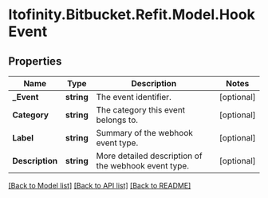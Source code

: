 # Itofinity.Bitbucket.Refit.Model.HookEvent
## Properties

Name | Type | Description | Notes
------------ | ------------- | ------------- | -------------
**_Event** | **string** | The event identifier. | [optional] 
**Category** | **string** | The category this event belongs to. | [optional] 
**Label** | **string** | Summary of the webhook event type. | [optional] 
**Description** | **string** | More detailed description of the webhook event type. | [optional] 

[[Back to Model list]](../README.md#documentation-for-models) [[Back to API list]](../README.md#documentation-for-api-endpoints) [[Back to README]](../README.md)

